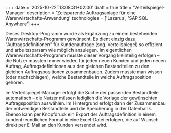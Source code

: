+++
date = '2025-10-22T13:08:31+02:00'
draft = true
title = 'Verteilspiegel-Manager'
description = 'Zeitsparende Auftragsanlage für eine Warenwirtschafts-Anwendung'
technologies = ['Lazarus', 'SAP SQL Anywhere']
+++

Dieses Desktop-Programm wurde als Ergänzung zu einem bestehenden Warenwirtschafts-Programm gewünscht. Es dient einzig dazu, "Auftragsdefinitionen" für Kundenaufträge (sog. Verteilspiegel) so effizient und arbeitssparsam wie möglich anzulegen. Im eigentlichen Warenwirtschafts-Programm musste dieser Vorgang kleinteilig erfolgen – die Nutzer mussten immer wieder, für jeden neuen Kunden und jeden neuen Auftrag, Auftragsdefinitionen aus den gleichen Bestandteilen zu den gleichen Auftragspositionen zusammenbauen. Zudem musste man wissen (oder nachschlagen), welche Bestandteile in welche Auftragsposition gehören.

Im Verteilspiegel-Manager erfolgt die Suche der passenden Bestandteile automatisch – die Nutzer müssen lediglich die Vorlage der gewünschten Auftragsposition auswählen. Im Hintergrund erfolgt dann der Zusammenbau der notwendigen Bestandteile und die Speicherung in der Datenbank. Ebenso kann per Knopfdruck ein Export der Auftragsdefinition in einem kundenfreundlichen Format in eine Excel-Datei erfolgen, die auf Wunsch direkt per E-Mail an den Kunden versendet wird.
